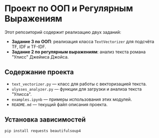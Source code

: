 # Проект по ООП и Регулярным Выражениям

Этот репозиторий содержит реализацию двух заданий:

- **Задание 3 по ООП**: реализация класса `TextVectorizer` для подсчёта TF, IDF и TF-IDF.
- **Задание 2 по регулярным выражениям**: анализ текста романа "Улисс" Джеймса Джойса.

## Содержание проекта

- `text_vectorizer.py` — класс для работы с векторизацией текста.
- `ulysses_analyzer.py` — функции для загрузки и анализа текста "Улисса".
- `examples.ipynb` — примеры использования этих модулей.
- `README.md` — текущий файл описания проекта.

## Установка зависимостей

```bash
pip install requests beautifulsoup4